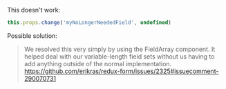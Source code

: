 This doesn't work:

```javascript
this.props.change('myNoLongerNeededField', undefined)
```

Possible solution:

>We resolved this very simply by using the FieldArray component. It helped deal with our variable-length field sets without us having to add anything outside of the normal implementation. https://github.com/erikras/redux-form/issues/2325#issuecomment-290070731